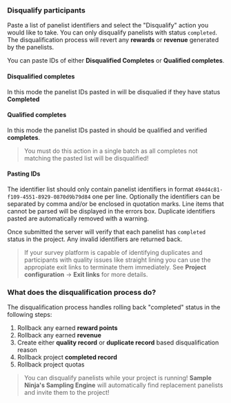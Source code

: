 ### Disqualify participants

Paste a list of panelist identifiers and select the "Disqualify" action you would like to take. You can only disqualify panelists with status ```completed```. The disqualification process will revert any **rewards** or **revenue** generated by the panelists.

You can paste IDs of either **Disqualified Completes** or **Qualified completes**.

#### Disqualified completes
In this mode the panelist IDs pasted in will be disqualied if they have status **Completed**

#### Qualified completes
In this mode the panelist IDs pasted in should be qualified and verified **completes**. 

> You must do this action in a single batch as all completes not matching the pasted list will be disqualified! 

#### Pasting IDs
The identifier list should only contain panelist identifiers in format ```494d4c81-f109-4551-8929-0870d9b79d84``` one per line. Optionally the identifiers can be separated by comma and/or be enclosed in quotation marks. Line items that cannot be parsed will be displayed in the errors box. Duplicate identifiers pasted are automatically removed with a warning.

Once submitted the server will verify that each panelist has ```completed``` status in the project. Any invalid identifiers are returned back.

> If your survey platform is capable of identifying duplicates and participants with quality issues like straight lining you can use the appropiate exit links to terminate them immediately. See **Project configuration** -> **Exit links** for more details.

### What does the disqualification process do?
The disqualification process handles rolling back "completed" status in the following steps:

1) Rollback any earned **reward points**
2) Rollback any earned **revenue**
3) Create either **quality record** or **duplicate record** based disqualification reason
4) Rollback project **completed record**
5) Rollback project quotas

> You can disqualify panelists while your project is running! **Sample Ninja's Sampling Engine** will automatically find replacement panelists and invite them to the project!
